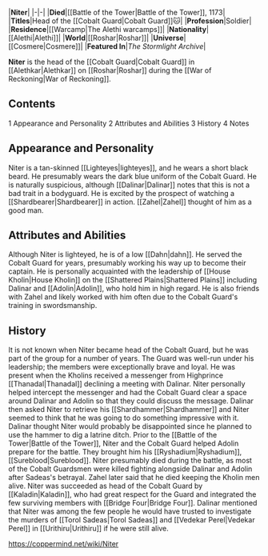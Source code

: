 |**Niter**|
|-|-|
|**Died**|[[Battle of the Tower\|Battle of the Tower]], 1173|
|**Titles**|Head of the [[Cobalt Guard\|Cobalt Guard]]🐱︎|
|**Profession**|Soldier|
|**Residence**|[[Warcamp\|The Alethi warcamps]]|
|**Nationality**|[[Alethi\|Alethi]]|
|**World**|[[Roshar\|Roshar]]|
|**Universe**|[[Cosmere\|Cosmere]]|
|**Featured In**|*The Stormlight Archive*|

**Niter** is the head of the [[Cobalt Guard\|Cobalt Guard]] in [[Alethkar\|Alethkar]] on [[Roshar\|Roshar]] during the [[War of Reckoning\|War of Reckoning]].

## Contents

1 Appearance and Personality
2 Attributes and Abilities
3 History
4 Notes


## Appearance and Personality
Niter is a tan-skinned [[Lighteyes\|lighteyes]], and he wears a short black beard. He presumably wears the dark blue uniform of the Cobalt Guard. He is naturally suspicious, although [[Dalinar\|Dalinar]] notes that this is not a bad trait in a bodyguard. He is excited by the prospect of watching a [[Shardbearer\|Shardbearer]] in action. [[Zahel\|Zahel]] thought of him as a good man.

## Attributes and Abilities
Although Niter is lighteyed, he is of a low [[Dahn\|dahn]]. He served the Cobalt Guard for years, presumably working his way up to become their captain. He is personally acquainted with the leadership of [[House Kholin\|House Kholin]] on the [[Shattered Plains\|Shattered Plains]] including Dalinar and [[Adolin\|Adolin]], who hold him in high regard. He is also friends with Zahel and likely worked with him often due to the Cobalt Guard's training in swordsmanship.

## History
It is not known when Niter became head of the Cobalt Guard, but he was part of the group for a number of years. The Guard was well-run under his leadership; the members were exceptionally brave and loyal.
He was present when the Kholins received a messenger from Highprince [[Thanadal\|Thanadal]] declining a meeting with Dalinar. Niter personally helped intercept the messenger and had the Cobalt Guard clear a space around Dalinar and Adolin so that they could discuss the message. Dalinar then asked Niter to retrieve his [[Shardhammer\|Shardhammer]] and Niter seemed to think that he was going to do something impressive with it. Dalinar thought Niter would probably be disappointed since he planned to use the hammer to dig a latrine ditch.
Prior to the [[Battle of the Tower\|Battle of the Tower]], Niter and the Cobalt Guard helped Adolin prepare for the battle. They brought him his [[Ryshadium\|Ryshadium]], [[Sureblood\|Sureblood]]. Niter presumably died during the battle, as most of the Cobalt Guardsmen were killed fighting alongside Dalinar and Adolin after Sadeas's betrayal. Zahel later said that he died keeping the Kholin men alive.
Niter was succeeded as head of the Cobalt Guard by [[Kaladin\|Kaladin]], who had great respect for the Guard and integrated the few surviving members with [[Bridge Four\|Bridge Four]].
Dalinar mentioned that Niter was among the few people he would have trusted to investigate the murders of [[Torol Sadeas\|Torol Sadeas]] and [[Vedekar Perel\|Vedekar Perel]] in [[Urithiru\|Urithiru]] if he were still alive.



https://coppermind.net/wiki/Niter